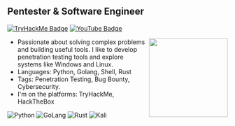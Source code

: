 ## Pentester & Software Engineer
[![TryHackMe Badge](https://img.shields.io/badge/-TryHackMe-black?style=for-the-badge&logo=tryhackme&logoColor=white&link=https://tryhackme.com/p/yhk0)](https://tryhackme.com/p/yhk0)
[![YouTube Badge](https://img.shields.io/badge/-Youtube-d14836?style=for-the-badge&logo=YouTube&logoColor=white&link=https://youtube.com/UC3H0MX-GhakAIebnc6CiNPQ)](https://youtube.com/UC3H0MX-GhakAIebnc6CiNPQ)

<img height="180" src="https://github-readme-stats.vercel.app/api?username=yhk0&show_icons=true&theme=dark" align="right"/>

- Passionate about solving complex problems and building useful tools.
I like to develop penetration testing tools and explore systems like Windows and Linux.
- Languages: Python, Golang, Shell, Rust
- Tags: Penetration Testing, Bug Bounty, Cybersecurity. 
- I'm on the platforms: TryHackMe, HackTheBox


![Python](https://img.shields.io/badge/python-0077b5?style=for-the-badge&logo=python&logoColor=white&color=black)
![GoLang](https://img.shields.io/badge/golang-0077b5?style=for-the-badge&logo=go&logoColor=white&color=black)
![Rust](https://img.shields.io/badge/rust-0077b5?style=for-the-badge&logo=rust&logoColor=white&color=black)
![Kali](https://img.shields.io/badge/kali-1DA1F2?style=for-the-badge&logo=kalilinux&logoColor=white&color=black)
